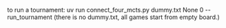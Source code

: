 to run a tournament: uv run connect_four_mcts.py dummy.txt None 0 --run_tournament
(there is no dummy.txt, all games start from empty board.)